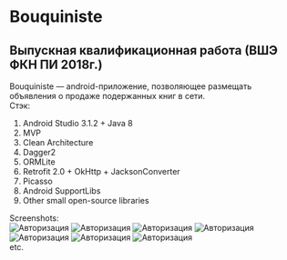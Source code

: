 # Bouquiniste

## Выпускная квалификационная работа (ВШЭ ФКН ПИ 2018г.)

Bouquiniste — android-приложение, позволяющее размещать объявления о продаже подержанных книг в сети.<br/>
Стэк:
1. Android Studio 3.1.2 + Java 8
2. MVP
3. Clean Architecture
4. Dagger2
5. ORMLite
6. Retrofit 2.0 + OkHttp + JacksonConverter
7. Picasso
8. Android SupportLibs
9. Other small open-source libraries


Screenshots:<br/>
![Авторизация](https://raw.githubusercontent.com/acerolla/bouquiniste_android/master/screenshots/scrn_1.png)
![Авторизация](https://raw.githubusercontent.com/acerolla/bouquiniste_android/master/screenshots/scrn_2.png)
![Авторизация](https://raw.githubusercontent.com/acerolla/bouquiniste_android/master/screenshots/scrn_3.png)
![Авторизация](https://raw.githubusercontent.com/acerolla/bouquiniste_android/master/screenshots/scrn_4.png)
![Авторизация](https://raw.githubusercontent.com/acerolla/bouquiniste_android/master/screenshots/scrn_5.png)
![Авторизация](https://raw.githubusercontent.com/acerolla/bouquiniste_android/master/screenshots/scrn_6.png)
![Авторизация](https://raw.githubusercontent.com/acerolla/bouquiniste_android/master/screenshots/scrn_7.png)
<br/>
etc.
